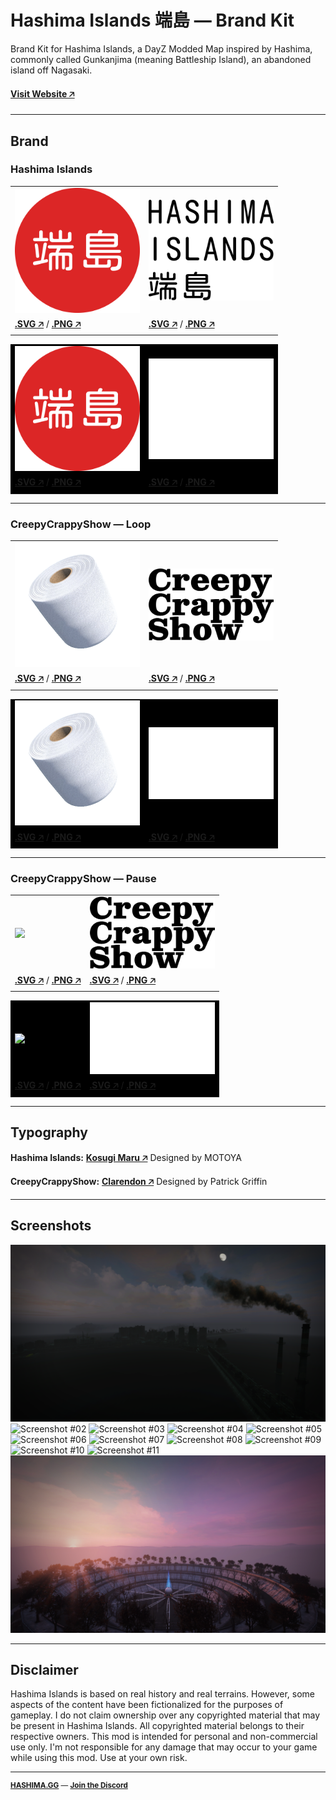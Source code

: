 # Hashima Islands 端島 — Brand Kit

Brand Kit for Hashima Islands, a DayZ Modded Map inspired by Hashima, commonly called Gunkanjima (meaning Battleship Island), an abandoned island off Nagasaki.

#### [Visit Website 🡥](https://hashima.gg)

---

## Brand

### Hashima Islands

<table>
  <tr>
    <td>
      <img src="brand/svg-hashima_icon_1024_transparent.svg" width="200" height="auto"/>
    </td>
    <td>
      <img src="brand/svg-hashima_logo_1024_black.svg" width="200" height="auto"/>
    </td>
  </tr>
  <tr>
    <td>
      <strong>
        <a href="https://github.com/hashimagg/brand/raw/main/brand/svg-hashima_icon_1024_transparent.svg" target="_blank">.SVG 🡥</a>
      </strong> /
      <strong>
        <a href="https://github.com/hashimagg/brand/raw/main/brand/png-hashima_icon_1024_transparent.png" target="_blank">.PNG 🡥</a>
      </strong>
    </td>
    <td>
      <strong>
        <a href="https://github.com/hashimagg/brand/raw/main/brand/svg-hashima_logo_1024_black.svg" target="_blank">.SVG 🡥</a>
      </strong> /
      <strong>
        <a href="https://github.com/hashimagg/brand/raw/main/brand/png-hashima_logo_1024_black.png" target="_blank">.PNG 🡥</a>
      </strong>
    </td>
  </tr>
</table>

<table>
  <tr style="background-color: #000000">
    <td>
      <img src="brand/svg-hashima_icon_1024_transparent.svg" width="200" height="auto"/><br/>
    </td>
    <td>
      <img src="brand/svg-hashima_logo_1024_white.svg" width="200" height="auto"/><br/>
    </td>
  </tr>
  <tr style="background-color: #000000">
    <td>
      <strong>
        <a href="https://github.com/hashimagg/brand/raw/main/brand/svg-hashima_icon_1024_transparent.svg" target="_blank">.SVG 🡥</a>
      </strong> /
      <strong>
        <a href="https://github.com/hashimagg/brand/raw/main/brand/png-hashima_icon_1024_transparent.png" target="_blank">.PNG 🡥</a>
      </strong>
    </td>
    <td>
      <strong>
        <a href="https://github.com/hashimagg/brand/raw/main/brand/svg-hashima_logo_1024_white.svg" target="_blank">.SVG 🡥</a>
      </strong> /
      <strong>
        <a href="https://github.com/hashimagg/brand/raw/main/brand/png-hashima_logo_1024_white.png" target="_blank">.PNG 🡥</a>
      </strong>
    </td>
  </tr>
</table>

---

### CreepyCrappyShow — Loop

<table>
  <tr>
    <td><img src="brand/gif-ccs_icon_400_loop_transparent.gif" width="200" height="auto"/></td>
    <td><img src="brand/svg-ccs_logo_1024_black.svg" width="200" height="auto"/></td>
  </tr>
  <tr>
    <td>
      <strong>
        <a href="#">.SVG 🡥</a>
      </strong> /
      <strong>
        <a href="#">.PNG 🡥</a>
      </strong>
    </td>
    <td>
      <strong>
        <a href="#">.SVG 🡥</a>
      </strong> /
      <strong>
        <a href="#">.PNG 🡥</a>
      </strong>
    </td>
  </tr>
</table>

<table>
  <tr style="background-color: #000000">
    <td><img src="brand/gif-ccs_icon_400_loop_transparent.gif" width="200" height="auto"/></td>
    <td><img src="brand/svg-ccs_logo_1024_white.svg" width="200" height="auto"/></td>
  </tr>
  <tr style="background-color: #000000">
    <td>
      <strong>
        <a href="#">.SVG 🡥</a>
      </strong> /
      <strong>
        <a href="#">.PNG 🡥</a>
      </strong>
    </td>
    <td>
      <strong>
        <a href="#">.SVG 🡥</a>
      </strong> /
      <strong>
        <a href="#">.PNG 🡥</a>
      </strong>
    </td>
  </tr>
</table>

---

### CreepyCrappyShow — Pause

<table>
  <tr>
    <td><img src="brand/gif-ccs_icon_400_pause_transparent.gif" width="200" height="auto"/></td>
    <td><img src="brand/svg-ccs_logo_1024_black.svg" width="200" height="auto"/></td>
  </tr>
  <tr>
    <td>
      <strong>
        <a href="#">.SVG 🡥</a>
      </strong> /
      <strong>
        <a href="#">.PNG 🡥</a>
      </strong>
    </td>
    <td>
      <strong>
        <a href="#">.SVG 🡥</a>
      </strong> /
      <strong>
        <a href="#">.PNG 🡥</a>
      </strong>
    </td>
  </tr>
</table>

<table>
  <tr style="background-color: #000000">
    <td><img src="brand/gif-ccs_icon_400_pause_transparent.gif" width="200" height="auto"/></td>
    <td><img src="brand/svg-ccs_logo_1024_white.svg" width="200" height="auto"/></td>
  </tr>
  <tr style="background-color: #000000">
    <td>
      <strong>
        <a href="#">.SVG 🡥</a>
      </strong> /
      <strong>
        <a href="#">.PNG 🡥</a>
      </strong>
    </td>
    <td>
      <strong>
        <a href="#">.SVG 🡥</a>
      </strong> /
      <strong>
        <a href="#">.PNG 🡥</a>
      </strong>
    </td>
  </tr>
</table>

---

## Typography


**Hashima Islands:** **[Kosugi Maru 🡥](https://fonts.google.com/specimen/Kosugi+Maru)** Designed by MOTOYA

**CreepyCrappyShow:** **[Clarendon 🡥](https://fonts.adobe.com/fonts/clarendon-text)** Designed by Patrick Griffin

</small>

---

## Screenshots

![Screenshot #01](screenshots/01.png)
![Screenshot #02](screenshots/02.png)
![Screenshot #03](screenshots/03.png)
![Screenshot #04](screenshots/04.png)
![Screenshot #05](screenshots/05.png)
![Screenshot #06](screenshots/06.png)
![Screenshot #07](screenshots/07.png)
![Screenshot #08](screenshots/08.png)
![Screenshot #09](screenshots/09.png)
![Screenshot #10](screenshots/10.png)
![Screenshot #11](screenshots/11.png)
![Screenshot #12](screenshots/12.png)

---

## Disclaimer

Hashima Islands is based on real history and real terrains. However, some aspects of the content have been fictionalized for the purposes of gameplay. I do not claim ownership over any copyrighted material that may be present in Hashima Islands. All copyrighted material belongs to their respective owners. This mod is intended for personal and non-commercial use only. I'm not responsible for any damage that may occur to your game while using this mod. Use at your own risk.

---

<small>

**[HASHIMA.GG](https://hashima.gg)** — **[Join the Discord](https://discord.gg/Uap8rwekfA)**